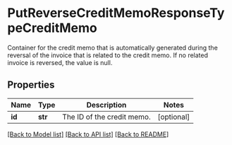 # PutReverseCreditMemoResponseTypeCreditMemo

Container for the credit memo that is automatically generated during the reversal of the invoice that is related to the credit memo. If no related invoice is reversed, the value is null. 
## Properties
Name | Type | Description | Notes
------------ | ------------- | ------------- | -------------
**id** | **str** | The ID of the credit memo. | [optional] 

[[Back to Model list]](../README.md#documentation-for-models) [[Back to API list]](../README.md#documentation-for-api-endpoints) [[Back to README]](../README.md)


